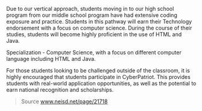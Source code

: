 Due to our vertical approach, students moving in to our high school program from our middle school program have had extensive coding exposure and practice. Students in this pathway will earn their Technology endorsement with a focus on computer science. During the course of their studies, students will become highly proficient in the use of HTML and Java.

Specialization - Computer Science, with a focus on different computer language including HTML and Java.

For those students looking to be challenged outside of the classroom, it is highly encouraged that students participate in CyberPatriot. This provides students with real-world application opportunities, as well as the potential to earn national recognition and scholarships.

> Source www.neisd.net/page/21718
